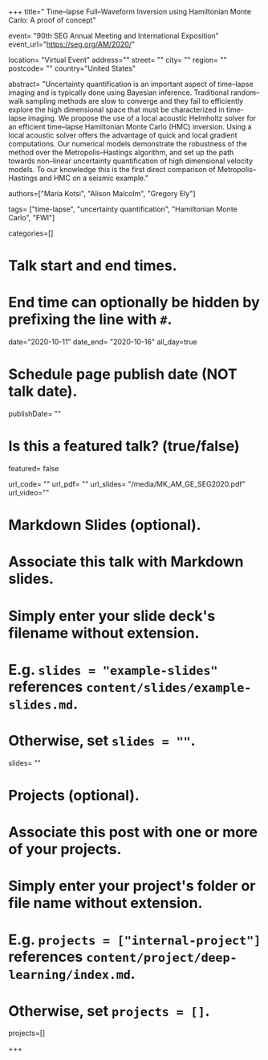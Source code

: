 +++
title=" Time–lapse Full–Waveform Inversion using Hamiltonian Monte Carlo: A proof of concept"

event= "90th SEG Annual Meeting and International Exposition"
event_url="https://seg.org/AM/2020/"

location= "Virtual Event"
address=""
  street= ""
  city= ""
  region= ""
  postcode= ""
  country="United States"

abstract= "Uncertainty quantification is an important aspect of time–lapse imaging and is typically done using Bayesian inference. Traditional random–walk sampling methods are slow to converge and they fail to efficiently explore the high dimensional space that must be characterized in time-lapse imaging. We propose the use of a local acoustic Helmholtz solver for an efficient time–lapse Hamiltonian Monte Carlo (HMC) inversion. Using a local acoustic solver offers the advantage of quick and local gradient computations. Our numerical models demonstrate the robustness of the method over the Metropolis–Hastings algorithm, and set up the path towards non–linear uncertainty quantification of high dimensional velocity models. To our knowledge this is the first direct comparison of Metropolis–Hastings and HMC on a seismic example."

authors=["Maria Kotsi", "Alison Malcolm", "Gregory Ely"]

tags= ["time-lapse", "uncertainty quantification", "Hamiltonian Monte Carlo", "FWI"]

categories=[]


# Talk start and end times.
#   End time can optionally be hidden by prefixing the line with `#`.
date="2020-10-11"
date_end= "2020-10-16"
all_day=true

# Schedule page publish date (NOT talk date).
publishDate= ""

# Is this a featured talk? (true/false)
featured= false


url_code= ""
url_pdf= ""
url_slides= "/media/MK_AM_GE_SEG2020.pdf"
url_video=""

# Markdown Slides (optional).
#   Associate this talk with Markdown slides.
#   Simply enter your slide deck's filename without extension.
#   E.g. `slides = "example-slides"` references `content/slides/example-slides.md`.
#   Otherwise, set `slides = ""`.
slides= ""

# Projects (optional).
#   Associate this post with one or more of your projects.
#   Simply enter your project's folder or file name without extension.
#   E.g. `projects = ["internal-project"]` references `content/project/deep-learning/index.md`.
#   Otherwise, set `projects = []`.
projects=[]

+++







